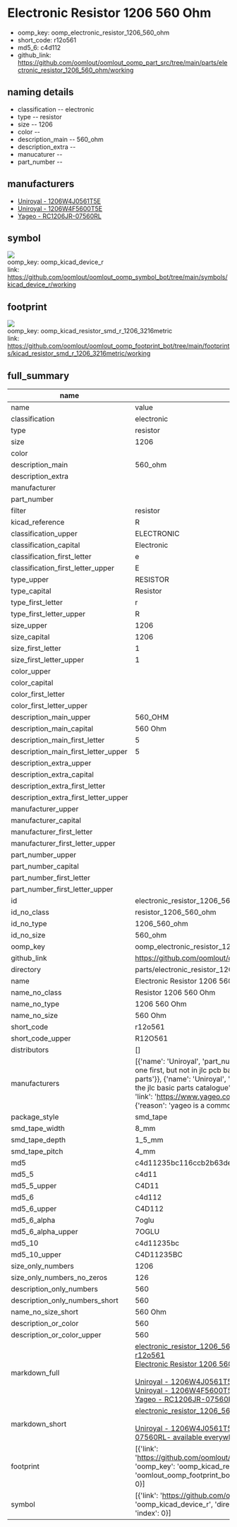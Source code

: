 # Electronic Resistor 1206 560 Ohm

  
* oomp_key: oomp_electronic_resistor_1206_560_ohm 
* short_code: r12o561
* md5_6: c4d112  
* github_link: https://github.com/oomlout/oomlout_oomp_part_src/tree/main/parts/electronic_resistor_1206_560_ohm/working  
## naming details
* classification -- electronic
* type -- resistor
* size -- 1206
* color -- 
* description_main -- 560_ohm
* description_extra -- 
* manucaturer -- 
* part_number -- 


## manufacturers
* [Uniroyal - 1206W4J0561T5E]()  
* [Uniroyal - 1206W4F5600T5E]()  
* [Yageo - RC1206JR-07560RL](https://www.yageo.com/en/Chart/Download/pdf/RC1206JR-07560RL)  

## symbol

![](symbol/{index}/working/working_600.png)  
oomp_key: oomp_kicad_device_r  
link: https://github.com/oomlout/oomlout_oomp_symbol_bot/tree/main/symbols/kicad_device_r/working  

## footprint

![](footprint/{index}/working/working_600.png)  
oomp_key: oomp_kicad_resistor_smd_r_1206_3216metric  
link: https://github.com/oomlout/oomlout_oomp_footprint_bot/tree/main/footprints/kicad_resistor_smd_r_1206_3216metric/working  

## full_summary
| name | value | 
| --- | --- | 
| name | value | 
| classification | electronic | 
| type | resistor | 
| size | 1206 | 
| color |  | 
| description_main | 560_ohm | 
| description_extra |  | 
| manufacturer |  | 
| part_number |  | 
| filter | resistor | 
| kicad_reference | R | 
| classification_upper | ELECTRONIC | 
| classification_capital | Electronic | 
| classification_first_letter | e | 
| classification_first_letter_upper | E | 
| type_upper | RESISTOR | 
| type_capital | Resistor | 
| type_first_letter | r | 
| type_first_letter_upper | R | 
| size_upper | 1206 | 
| size_capital | 1206 | 
| size_first_letter | 1 | 
| size_first_letter_upper | 1 | 
| color_upper |  | 
| color_capital |  | 
| color_first_letter |  | 
| color_first_letter_upper |  | 
| description_main_upper | 560_OHM | 
| description_main_capital | 560 Ohm | 
| description_main_first_letter | 5 | 
| description_main_first_letter_upper | 5 | 
| description_extra_upper |  | 
| description_extra_capital |  | 
| description_extra_first_letter |  | 
| description_extra_first_letter_upper |  | 
| manufacturer_upper |  | 
| manufacturer_capital |  | 
| manufacturer_first_letter |  | 
| manufacturer_first_letter_upper |  | 
| part_number_upper |  | 
| part_number_capital |  | 
| part_number_first_letter |  | 
| part_number_first_letter_upper |  | 
| id | electronic_resistor_1206_560_ohm | 
| id_no_class | resistor_1206_560_ohm | 
| id_no_type | 1206_560_ohm | 
| id_no_size | 560_ohm | 
| oomp_key | oomp_electronic_resistor_1206_560_ohm | 
| github_link | https://github.com/oomlout/oomlout_oomp_part_src/tree/main/parts/electronic_resistor_1206_560_ohm/working | 
| directory | parts/electronic_resistor_1206_560_ohm | 
| name | Electronic Resistor 1206 560 Ohm | 
| name_no_class | Resistor 1206 560 Ohm | 
| name_no_type | 1206 560 Ohm | 
| name_no_size | 560 Ohm | 
| short_code | r12o561 | 
| short_code_upper | R12O561 | 
| distributors | [] | 
| manufacturers | [{'name': 'Uniroyal', 'part_number': '1206W4J0561T5E', 'link': '', 'id': 'manufacturer_uniroyal', 'note': {'reason': 'did this one first, but not in jlc pcb basic parts and 1 percent are and they are the same price', 'reason_short': 'not in jlc basic parts'}}, {'name': 'Uniroyal', 'part_number': '1206W4F5600T5E', 'link': '', 'id': 'manufacturer_uniroyal', 'note': {'reason': 'in the jlc basic parts catalogue', 'reason_short': 'jlc basic part'}}, {'name': 'Yageo', 'part_number': 'RC1206JR-07560RL', 'link': 'https://www.yageo.com/en/Chart/Download/pdf/RC1206JR-07560RL', 'id': 'manufacturer_yageo', 'note': {'reason': 'yageo is a commonly cross referenced part number', 'reason_short': 'available everywhere'}}] | 
| package_style | smd_tape | 
| smd_tape_width | 8_mm | 
| smd_tape_depth | 1_5_mm | 
| smd_tape_pitch | 4_mm | 
| md5 | c4d11235bc116ccb2b63dea694673a97 | 
| md5_5 | c4d11 | 
| md5_5_upper | C4D11 | 
| md5_6 | c4d112 | 
| md5_6_upper | C4D112 | 
| md5_6_alpha | 7oglu | 
| md5_6_alpha_upper | 7OGLU | 
| md5_10 | c4d11235bc | 
| md5_10_upper | C4D11235BC | 
| size_only_numbers | 1206 | 
| size_only_numbers_no_zeros | 126 | 
| description_only_numbers | 560 | 
| description_only_numbers_short | 560 | 
| name_no_size_short | 560 Ohm | 
| description_or_color | 560 | 
| description_or_color_upper | 560 | 
| markdown_full | [electronic_resistor_1206_560_ohm](https://github.com/oomlout/oomlout_oomp_part_src/tree/main/parts/electronic_resistor_1206_560_ohm/working)<br>[r12o561](https://github.com/oomlout/oomlout_oomp_part_src/tree/main/parts/electronic_resistor_1206_560_ohm/working)<br>[Electronic Resistor 1206 560 Ohm](https://github.com/oomlout/oomlout_oomp_part_src/tree/main/parts/electronic_resistor_1206_560_ohm/working)<br><br>[Uniroyal - 1206W4J0561T5E- not in jlc basic parts]() [(L)  ](https://www.lcsc.com/search?q=1206W4J0561T5E)[(D)  ](https://www.digikey.com/en/products?keywords=1206W4J0561T5E)[(M)  ](https://www.mouser.com/Search/Refine?Keyword=1206W4J0561T5E)[(N)  ](https://www.newark.com/search?st=1206W4J0561T5E)[(SZ)  ](https://so.szlcsc.com/global.html?k=1206W4J0561T5E)<br>[Uniroyal - 1206W4F5600T5E- jlc basic part]() [(L)  ](https://www.lcsc.com/search?q=1206W4F5600T5E)[(D)  ](https://www.digikey.com/en/products?keywords=1206W4F5600T5E)[(M)  ](https://www.mouser.com/Search/Refine?Keyword=1206W4F5600T5E)[(N)  ](https://www.newark.com/search?st=1206W4F5600T5E)[(SZ)  ](https://so.szlcsc.com/global.html?k=1206W4F5600T5E)<br>[Yageo - RC1206JR-07560RL- available everywhere](https://www.yageo.com/en/Chart/Download/pdf/RC1206JR-07560RL) [(L)  ](https://www.lcsc.com/search?q=RC1206JR-07560RL)[(D)  ](https://www.digikey.com/en/products?keywords=RC1206JR-07560RL)[(M)  ](https://www.mouser.com/Search/Refine?Keyword=RC1206JR-07560RL)[(N)  ](https://www.newark.com/search?st=RC1206JR-07560RL)[(SZ)  ](https://so.szlcsc.com/global.html?k=RC1206JR-07560RL)<br> | 
| markdown_short | [electronic_resistor_1206_560_ohm](https://github.com/oomlout/oomlout_oomp_part_src/tree/main/parts/electronic_resistor_1206_560_ohm/working)<br><br>[Uniroyal - 1206W4J0561T5E- not in jlc basic parts]()[Uniroyal - 1206W4F5600T5E- jlc basic part]()[Yageo - RC1206JR-07560RL- available everywhere](https://www.yageo.com/en/Chart/Download/pdf/RC1206JR-07560RL) | 
| footprint | [{'link': 'https://github.com/oomlout/oomlout_oomp_footprint_bot/tree/main/foootprntss/kicad_resistor_smd_r_1206_3216metric', 'oomp_key': 'oomp_kicad_resistor_smd_r_1206_3216metric', 'directory': 'oomlout_oomp_footprint_bot/footprints/kicad_resistor_smd_r_1206_3216metric//working/working.kicad_mod', 'index': 0}] | 
| symbol | [{'link': 'https://github.com/oomlout/oomlout_oomp_symbol_bot/tree/main/symbols/kicad_device_r', 'oomp_key': 'oomp_kicad_device_r', 'directory': 'oomlout_oomp_symbol_bot/symbols/kicad_device_r//working/working.kicad_sym', 'index': 0}] | 
